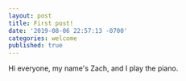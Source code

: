 ```yaml
---
layout: post
title: First post!
date: '2019-08-06 22:57:13 -0700'
categories: welcome
published: true
---
```

Hi everyone, my name's Zach, and I play the piano.
